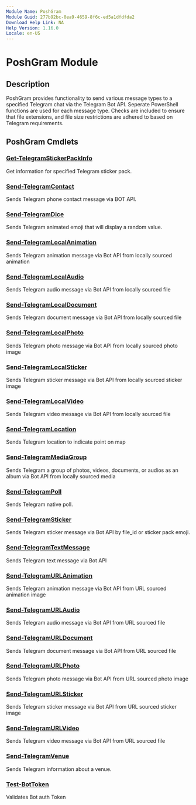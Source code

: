 ```yaml
---
Module Name: PoshGram
Module Guid: 277b92bc-0ea9-4659-8f6c-ed5a1dfdfda2
Download Help Link: NA
Help Version: 1.16.0
Locale: en-US
---
```


# PoshGram Module
## Description
PoshGram provides functionality to send various message types to a specified Telegram chat via the Telegram Bot API. Seperate PowerShell functions are used for each message type. Checks are included to ensure that file extensions, and file size restrictions are adhered to based on Telegram requirements.

## PoshGram Cmdlets
### [Get-TelegramStickerPackInfo](Get-TelegramStickerPackInfo.md)
Get information for specified Telegram sticker pack.

### [Send-TelegramContact](Send-TelegramContact.md)
Sends Telegram phone contact message via BOT API.

### [Send-TelegramDice](Send-TelegramDice.md)
Sends Telegram animated emoji that will display a random value.

### [Send-TelegramLocalAnimation](Send-TelegramLocalAnimation.md)
Sends Telegram animation message via Bot API from locally sourced animation

### [Send-TelegramLocalAudio](Send-TelegramLocalAudio.md)
Sends Telegram audio message via Bot API from locally sourced file

### [Send-TelegramLocalDocument](Send-TelegramLocalDocument.md)
Sends Telegram document message via Bot API from locally sourced file

### [Send-TelegramLocalPhoto](Send-TelegramLocalPhoto.md)
Sends Telegram photo message via Bot API from locally sourced photo image

### [Send-TelegramLocalSticker](Send-TelegramLocalSticker.md)
Sends Telegram sticker message via Bot API from locally sourced sticker image

### [Send-TelegramLocalVideo](Send-TelegramLocalVideo.md)
Sends Telegram video message via Bot API from locally sourced file

### [Send-TelegramLocation](Send-TelegramLocation.md)
Sends Telegram location to indicate point on map

### [Send-TelegramMediaGroup](Send-TelegramMediaGroup.md)
Sends Telegram a group of photos, videos, documents, or audios as an album via Bot API from locally sourced media

### [Send-TelegramPoll](Send-TelegramPoll.md)
Sends Telegram native poll.

### [Send-TelegramSticker](Send-TelegramSticker.md)
Sends Telegram sticker message via Bot API by file_id or sticker pack emoji.

### [Send-TelegramTextMessage](Send-TelegramTextMessage.md)
Sends Telegram text message via Bot API

### [Send-TelegramURLAnimation](Send-TelegramURLAnimation.md)
Sends Telegram animation message via Bot API from URL sourced animation image

### [Send-TelegramURLAudio](Send-TelegramURLAudio.md)
Sends Telegram audio message via Bot API from URL sourced file

### [Send-TelegramURLDocument](Send-TelegramURLDocument.md)
Sends Telegram document message via Bot API from URL sourced file

### [Send-TelegramURLPhoto](Send-TelegramURLPhoto.md)
Sends Telegram photo message via Bot API from URL sourced photo image

### [Send-TelegramURLSticker](Send-TelegramURLSticker.md)
Sends Telegram sticker message via Bot API from URL sourced sticker image

### [Send-TelegramURLVideo](Send-TelegramURLVideo.md)
Sends Telegram video message via Bot API from URL sourced file

### [Send-TelegramVenue](Send-TelegramVenue.md)
Sends Telegram information about a venue.

### [Test-BotToken](Test-BotToken.md)
Validates Bot auth Token


